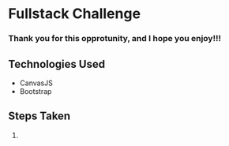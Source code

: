 # Fullstack Challenge
### Thank you for this opprotunity, and I hope you enjoy!!!

## Technologies Used
- CanvasJS
- Bootstrap

## Steps Taken
1. 